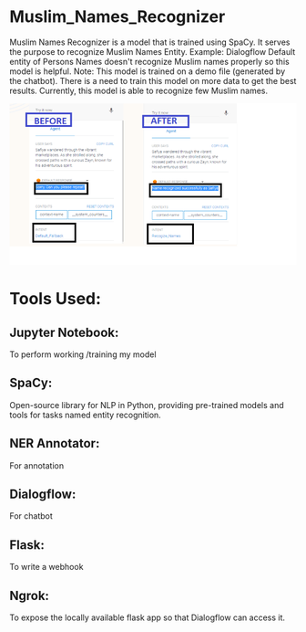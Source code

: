 # Muslim_Names_Recognizer
Muslim Names Recognizer is a model that is trained using SpaCy. It serves the purpose to recognize Muslim Names Entity. 
Example: Dialogflow Default entity of Persons Names doesn't recognize Muslim names properly so this model is helpful.
Note: This model is trained on a demo file (generated by the chatbot). There is a need to train this model on more data to get the best results.
Currently, this model is able to recognize few Muslim names. 

![image](https://github.com/rameezsiddiqui/Muslim-Names-Recognizer-Bot/blob/main/Result.png)



# Tools Used:
## Jupyter Notebook: 
To perform working /training my model
## SpaCy: 
Open-source library for NLP in Python, providing pre-trained models and tools for tasks named entity recognition.
## NER Annotator: 
For annotation 
## Dialogflow: 
For chatbot 
## Flask: 
To write a webhook
## Ngrok: 
To expose the locally available flask app so that Dialogflow can access it.

